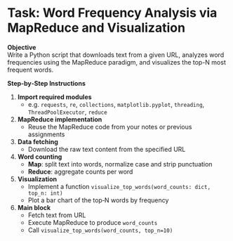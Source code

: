 # Task:  Word Frequency Analysis via MapReduce and Visualization

**Objective**  
Write a Python script that downloads text from a given URL, analyzes word frequencies using the MapReduce paradigm, and visualizes the top-N most frequent words.

**Step‑by‑Step Instructions**  
1. **Import required modules**  
   - e.g. `requests`, `re`, `collections`, `matplotlib.pyplot`, `threading`, `ThreadPoolExecutor`, `reduce`
2. **MapReduce implementation**  
   - Reuse the MapReduce code from your notes or previous assignments  
3. **Data fetching**  
   - Download the raw text content from the specified URL  
4. **Word counting**  
   - **Map**: split text into words, normalize case and strip punctuation  
   - **Reduce**: aggregate counts per word  
5. **Visualization**  
   - Implement a function `visualize_top_words(word_counts: dict, top_n: int)`  
   - Plot a bar chart of the top‑N words by frequency  
6. **Main block**  
   - Fetch text from URL  
   - Execute MapReduce to produce `word_counts`  
   - Call `visualize_top_words(word_counts, top_n=10)`

